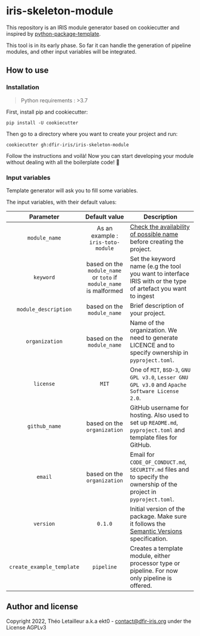# iris-skeleton-module

This repository is an IRIS module generator based on cookiecutter and inspired by [python-package-template](https://github.com/TezRomacH/python-package-template).

This tool is in its early phase. So far it can handle the generation of pipeline modules, and other input variables will be integrated.

## How to use

### Installation

> Python requirements : >3.7

First, install pip and cookiecutter:
```commandline
pip install -U cookiecutter
```

Then go to a directory where you want to create your project and run:

```commandline
cookiecutter gh:dfir-iris/iris-skeleton-module
```

Follow the instructions and voilà! Now you can start developing your module without dealing with all the boilerplate code! :tada:

### Input variables

Template generator will ask you to fill some variables.

The input variables, with their default values:

|       **Parameter**       |                         **Default value**                          | **Description**                                                                                                                                  |
|:-------------------------:|:------------------------------------------------------------------:|--------------------------------------------------------------------------------------------------------------------------------------------------|
|       `module_name`       |                 As an example : `iris-toto-module`                 | [Check the availability of possible name](http://ivantomic.com/projects/ospnc/) before creating the project.                                     |
|         `keyword`         | based on the `module_name` or `toto` if `module_name` is malformed | Set the keyword name (e.g the tool you want to interface IRIS with or the type of artefact you want to ingest                                    |
|   `module_description`    |                     based on the `module_name`                     | Brief description of your project.                                                                                                               |
|      `organization`       |                     based on the `module_name`                     | Name of the organization. We need to generate LICENCE and to specify ownership in `pyproject.toml`.                                              |
|         `license`         |                               `MIT`                                | One of `MIT`, `BSD-3`, `GNU GPL v3.0`, `Lesser GNU GPL v3.0` and `Apache Software License 2.0`.                                                  |
|       `github_name`       |                    based on the `organization`                     | GitHub username for hosting. Also used to set up `README.md`, `pyproject.toml` and template files for GitHub.                                    |
|          `email`          |                    based on the `organization`                     | Email for `CODE_OF_CONDUCT.md`, `SECURITY.md` files and to specify the ownership of the project in `pyproject.toml`.                             |
|         `version`         |                              `0.1.0`                               | Initial version of the package. Make sure it follows the [Semantic Versions](https://semver.org/) specification.                                 |
| `create_example_template` |                             `pipeline`                             | Creates a template module, either processor type or pipeline. For now only pipeline is offered.                                                  |


## Author and license

Copyright 2022, Théo Letailleur a.k.a ekt0 - contact@dfir-iris.org under the License AGPLv3